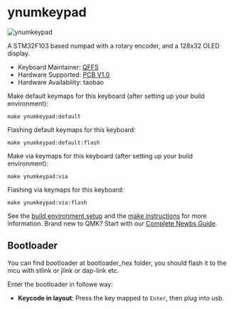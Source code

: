 # ynumkeypad

![ynumkeypad](https://s3.bmp.ovh/imgs/2022/01/9fc75b675100e1dd.jpg)

A STM32F103 based numpad with a rotary encoder, and a 128x32 OLED display. 

* Keyboard Maintainer: [QFFS](https://github.com/QFFS)
* Hardware Supported: [PCB V1.0](https://oshwhub.com/lylyyhb/numkeyboard)
* Hardware Availability: taobao

Make default keymaps for this keyboard (after setting up your build environment):

    make ynumkeypad:default

Flashing default keymaps for this keyboard:

    make ynumkeypad:default:flash
    
Make via keymaps for this keyboard (after setting up your build environment):

    make ynumkeypad:via

Flashing via keymaps for this keyboard:

    make ynumkeypad:via:flash

See the [build environment setup](https://docs.qmk.fm/#/getting_started_build_tools) and the [make instructions](https://docs.qmk.fm/#/getting_started_make_guide) for more information. Brand new to QMK? Start with our [Complete Newbs Guide](https://docs.qmk.fm/#/newbs).

## Bootloader

You can find bootloader at bootloader_hex folder, you should flash it to the mcu with stlink or jlink or dap-link etc. 

Enter the bootloader in followe way:
* **Keycode in layout**: Press the key mapped to `Enter`, then plug into usb.

